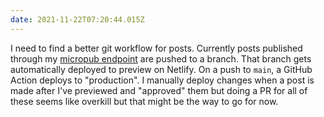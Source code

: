 ```yaml
---
date: 2021-11-22T07:20:44.015Z
---
```


I need to find a better git workflow for posts. Currently posts published through my [micropub endpoint](https://github.com/benjifs/micropub) are pushed to a branch. That branch gets automatically deployed to preview on Netlify. On a push to `main`, a GitHub Action deploys to "production". I manually deploy changes when a post is made after I've previewed and "approved" them but doing a PR for all of these seems like overkill but that might be the way to go for now.
